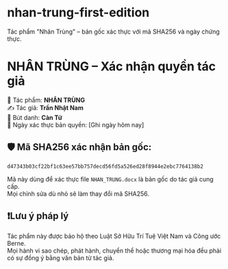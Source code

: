 # nhan-trung-first-edition
Tác phẩm "Nhân Trùng" – bản gốc xác thực với mã SHA256 và ngày chứng thực.
# NHÂN TRÙNG – Xác nhận quyền tác giả

📘 Tác phẩm: **NHÂN TRÙNG**  
✍️ Tác giả: **Trần Nhật Nam**  
🔖 Bút danh: **Càn Tử**  
📅 Ngày xác thực bản quyền: [Ghi ngày hôm nay]

## 🛡 Mã SHA256 xác nhận bản gốc:
`d47343b03cf22bf1c63ee57bb757decd56fd5a526ed28f8944e2ebc7764138b2`

Mã này dùng để xác thực file `NHAN_TRUNG.docx` là bản gốc do tác giả cung cấp.  
Mọi chỉnh sửa dù nhỏ sẽ làm thay đổi mã SHA256.

## ❗️Lưu ý pháp lý
Tác phẩm này được bảo hộ theo Luật Sở Hữu Trí Tuệ Việt Nam và Công ước Berne.  
Mọi hành vi sao chép, phát hành, chuyển thể hoặc thương mại hóa đều phải có sự đồng ý bằng văn bản từ tác giả.
